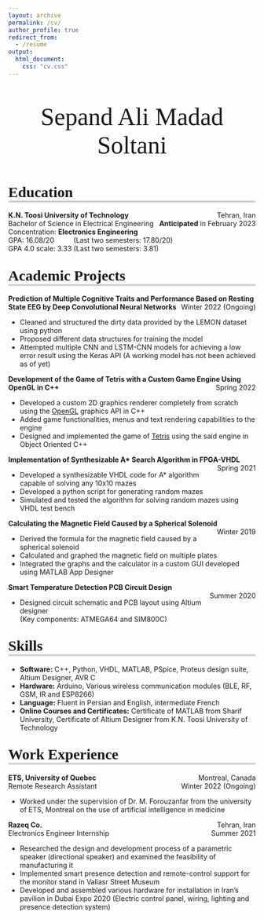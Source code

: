 ```yaml
---
layout: archive
permalink: /cv/
author_profile: true
redirect_from:
  - /resume
output:
  html_document:
    css: "cv.css"
---
```


<html>

<head>
    <title>Title of the document</title>
    <style>
        .headline {
            font-family: Calibri, "Helvetica", san-serif;
            line-height: 1.5em;
            color: black;
            font-size: 20px;
        }
        h2:after {
            content: ' ';
            display: block;
            border: 2px solid #d0d0d0;
            border-radius: 4px;
            -webkit-border-radius: 4px;
            -moz-border-radius: 4px;
            box-shadow: inset 0 1px 1px rgba(0, 0, 0, .05);
            -webkit-box-shadow: inset 0 1px 1px rgba(0, 0, 0, .05);
            -moz-box-shadow: inset 0 1px 1px rgba(0, 0, 0, .05);
        }
    </style>
    <body>
        <p style="text-align:center;font-size:30px;font-family:Times New Roman;font-size:50px">
            Sepand Ali Madad Soltani
        </p>
        <p style="text-align:left;">
            <h2>
                <span style="font-family:Times New Roman;font-size:30px">
       Education
    </span></h2>
            <b>K.N. Toosi University of Technology </b>
            <span style="float:right;">Tehran, Iran
          </span>
            <br>Bachelor of Science in Electrical Engineering
            <span style="float:right;">
                  <b>Anticipated</b> in February 2023
              </span>
            <br> Concentration: <b>Electronics Engineering</b>
            <br> GPA: 16.08/20 &nbsp; &nbsp; &nbsp; &nbsp;&nbsp; (Last two semesters: 17.80/20)
            <br> GPA 4.0 scale: 3.33 (Last two semesters: 3.81)
        </p>
        <p style="text-align:left;">
            <h2>
                <span style="font-family:Times New Roman;font-size:30px">
      Academic Projects
      </span></h2>
            <b>
            Prediction of Multiple Cognitive Traits and Performance Based on Resting State EEG by Deep Convolutional Neural Networks   </b>
            <span style="float:right;">Winter 2022 (Ongoing)
      </span>
            <ul>
                <li>Cleaned and structured the dirty data provided by the LEMON dataset using python</li>
                <li>Proposed different data structures for training the model</li>
                <li>Attempted multiple CNN and LSTM-CNN models for achieving a low error result using the Keras API (A working model has not been achieved as of yet) </li>
                </ul>
            <b>
Development of the Game of Tetris with a Custom Game Engine Using OpenGL in C++  </b>
            <span style="float:right;">Spring 2022
      </span>
            <ul>
                <li>Developed a custom 2D graphics renderer completely from scratch using the <a href="https://en.wikipedia.org/wiki/OpenGL">OpenGL</a> graphics API in C++</li>
                <li>Added game functionalities, menus and text rendering capabilities to the engine</li>
                <li>Designed and implemented the game of <a href="https://en.wikipedia.org/wiki/Tetris">Tetris</a> using the said engine in Object Oriented C++</li>
            </ul>
            <b>
Implementation of Synthesizable A* Search Algorithm in FPGA-VHDL </b>
            <span style="float:right;">Spring 2021
      </span>
            <ul>
                <li>Developed a synthesizable VHDL code for A* algorithm capable of solving any 10x10 mazes</li>
                <li>Developed a python script for generating random mazes</li>
                <li>Simulated and tested the algorithm for solving random mazes using VHDL test bench</li>
            </ul>
            <b>
            
Calculating the Magnetic Field Caused by a Spherical Solenoid </b>
            <span style="float:right;">Winter 2019
      </span>
            <ul>
                <li>Derived the formula for the magnetic field caused by a spherical solenoid </li>
                <li>Calculated and graphed the magnetic field on multiple plates</li>
                <li>Integrated the graphs and the calculator in a custom GUI developed using MATLAB App Designer</li>
            </ul>
            <b>
Smart Temperature Detection PCB Circuit Design	
 </b>
            <span style="float:right;">Summer 2020
      </span>
            <ul>
                <li>Designed circuit schematic and PCB layout using Altium designer
                    <br>(Key components: ATMEGA64 and SIM800C) </li>
            </ul>
        </p>
        <p style="text-align:left;">
            <h2>
                <span style="font-family:Times New Roman;font-size:30px">
      Skills
      </span></h2>
            <ul>
                <li> <b> Software:</b> C++, Python, VHDL, MATLAB, PSpice, Proteus design suite, Altium Designer, AVR C </li>
                <li> <b> Hardware:</b> Arduino, Various wireless communication modules (BLE, RF, GSM, IR and ESP8266) </li>
                <li> <b> Language:</b> Fluent in Persian and English, intermediate French </li>
                <li> <b> Online Courses and Certificates:</b> Certificate of MATLAB from Sharif University, Certificate of Altium Designer from K.N. Toosi University of Technology </li>
            </ul>
        </p>
        <p style="text-align:left;">
            <h2>
                <span style="font-family:Times New Roman;font-size:30px">
       Work Experience
    </span></h2>
            <b>ETS, University of Quebec   </b>
            <span style="float:right;">Montreal, Canada
          </span>
            <br>Remote Research Assistant
            <span style="float:right;">
                 Winter 2022 (Ongoing)
              </span>
            <ul>
                <li> Worked under the supervision of Dr. M. Forouzanfar from the university of ETS, Montreal on the use of artificial intelligence in medicine</li>
            </ul>            <b>Razeq Co. </b>
            <span style="float:right;">Tehran, Iran
          </span>
            <br>Electronics Engineer Internship
            <span style="float:right;">
                 Summer 2021
              </span>
            <ul>
                <li> Researched the design and development process of a parametric speaker (directional speaker) and examined the feasibility of manufacturing it</li>
                <li>Implemented smart presence detection and remote-control support for the monitor stand in Valiasr Street Museum </li>
                <li> Developed and assembled various hardware for installation in Iran’s pavilion in Dubai Expo 2020 (Electric control panel, wiring, lighting and presence detection system)</li>
            </ul>
        </p>
    </body>
</head>

</html>
